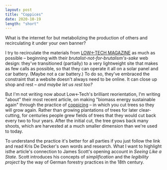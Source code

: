 ```yaml
---
layout: post
title: "Coppices"
date: 2020-10-19
length: "short"
---
```


What is the internet for but metabolizing the production of others and recirculating it under your own banner?

I try to recirculate the materials from <span class="sc">[LOW←TECH MAGAZINE](https://solar.lowtechmagazine.com/power.html)</span> as much as possible – beginning with their _brutalist-not-for-brutalism's-sake_ web design: they've transitioned (partially) to a very lightweight site that makes as few calls as possible, so that they can operate it all on a solar panel and car battery. (Maybe not a car battery.) To do so, they've embraced the constraint that a website doesn't always need to be online. It can close up shop and rest – _and maybe let us rest too?_

But I'm not writing now about Low←Tech's brilliant reorientation, I'm writing "about" their most recent article, on making "biomass energy sustainable again" through the practice of [coppicing](https://solar.lowtechmagazine.com/2020/09/how-to-make-biomass-energy-sustainable-again.html) – in which you cut trees so they will grow again. Rather than growing plantations of trees for later clear-cutting, for centuries people grew fields of trees that they would cut back every two to four years. After the initial cut, the tree grows back many shoots, which are harvested at a much smaller dimension than we're used to today.

To understand the practice it's better for all parties if you just follow the link and read Kris De Decker's own words and research. What I want to highlight isthe article's connection to James Scott's opening account in _Seeing Like a State_. Scott introduces his concepts of _simplification_ and the _legibility project_ by the way of German forestry practices in the 18th century. 

<!-- don't post yet, you're stepping aside to work on 415 development proposal but you still need to flesh out the bit on scott and talk about how this article interfaces with it; second use the opportunity to talk about technocracy -->
